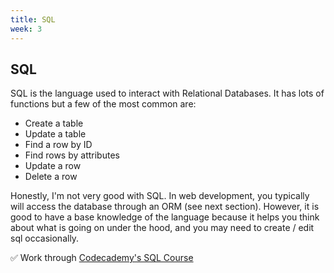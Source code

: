 ```yaml
---
title: SQL
week: 3
---
```


## SQL
SQL is the language used to interact with Relational Databases. It has lots of functions but a few of the most common are:
* Create a table
* Update a table
* Find a row by ID
* Find rows by attributes
* Update a row
* Delete a row

Honestly, I'm not very good with SQL. In web development, you typically will access the database through an ORM (see next section). However, it is good to have a base knowledge of the language because it helps you think about what is going on under the hood, and you may need to create / edit sql occasionally.

:white_check_mark: Work through [Codecademy's SQL Course](https://www.codecademy.com/learn/learn-sql)
